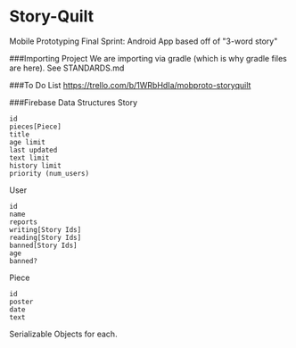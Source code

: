 Story-Quilt
=============

Mobile Prototyping Final Sprint: Android App based off of "3-word story"

###Importing Project
We are importing via gradle (which is why gradle files are here).
See STANDARDS.md


###To Do List
https://trello.com/b/1WRbHdIa/mobproto-storyquilt

###Firebase Data Structures
Story
```
id 
pieces[Piece] 
title 
age limit 
last updated 
text limit 
history limit 
priority (num_users) 
```
User
```
id 
name 
reports 
writing[Story Ids] 
reading[Story Ids] 
banned[Story Ids]
age 
banned? 
```
Piece
```
id 
poster
date
text
```

Serializable Objects for each.
